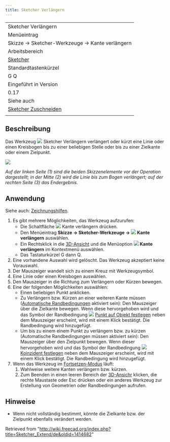 ```yaml
---
title: Sketcher Verlängern
---
```


|                                                                      |
| -------------------------------------------------------------------- |
| Sketcher Verlängern                                                  |
| Menüeintrag                                                          |
| Skizze → Sketcher-Werkzeuge → Kante verlängern                       |
| Arbeitsbereich                                                       |
| [Sketcher](/Sketcher_Workbench/de "Sketcher Workbench/de")           |
| Standardtastenkürzel                                                 |
| G Q                                                                  |
| Eingeführt in Version                                                |
| 0.17                                                                 |
| Siehe auch                                                           |
| [Sketcher Zuschneiden](/Sketcher_Trimming/de "Sketcher Trimming/de") |
|                                                                      |

## Beschreibung

Das Werkzeug ![](/images/Sketcher_Extend.svg) Sketcher Verlängern verlängert oder kürzt eine Linie oder einen Kreisbogen bis zu einer beliebigen Stelle oder bis zu einer Zielkante oder einem Zielpunkt.

![](/images/Sketcher_Extend_example_01.png)

_Auf der linken Seite (1) sind die beiden Skizzenelemente vor der Operation dargestellt; in der Mitte (2) wird die Linie bis zum Bogen verlängert; auf der rechten Seite (3) das Endergebnis._

## Anwendung

Siehe auch: [Zeichnungshilfen](/Sketcher_Workbench/de#Zeichnungshilfen "Sketcher Workbench/de").

1. Es gibt mehrere Möglichkeiten, das Werkzeug aufzurufen:
   - Die Schaltfläche ![](/images/Sketcher_Extend.svg) Kante verlängern drücken.
   - Den Menüeintrag **Skizze → Sketcher-Werkzeuge → ![](/images/Sketcher_Extend.svg) Kante verlängern** auswählen.
   - Ein Rechtsklick in die [3D-Ansicht](/3D_view/de "3D view/de") und die Menüoption **![](/images/Sketcher_Extend.svg) Kante verlängern** im Kontextmenü auswählen.
   - Das Tastaturkürzel G dann Q.
2. Eine vorhandene Auswahl wird gelöscht. Das Werkzeug akzeptiert keine Vorauswahl.
3. Der Mauszeiger wandelt sich zu einem Kreuz mit Werkzeugsymbol.
4. Eine Linie oder einen Kreisbogen auswählen.
5. Den Mauszeiger in die Richtung zum Verlängern oder Kürzen bewegen.
6. Eine der folgenden Möglichkeiten auswählen:
   - Einen beliebigen Punkt anklicken.
   - Zu Verlängern bzw. Kürzen an einer weiteren Kante müssen ([Automatische Randbedingungen](/Sketcher_Workbench/de#Automatische_Randbedingungen "Sketcher Workbench/de") aktiviert sein): Den Mauszeiger über die Zielkante bewegen. Wenn diese hervorgehoben wird und das Symbol der Randbedingung ![](/images/Sketcher_ConstrainPointOnObject.svg) [Punkt auf Objekt festlegen](/Sketcher_ConstrainPointOnObject/de "Sketcher ConstrainPointOnObject/de") neben dem Mauszeiger erscheint, wird mit einem Klick bestätigt. Die Randbedingung wird hinzugefügt.
   - Um bis zu einem einem Punkt zu verlängern bzw. zu kürzen (Automatische Randbedingungen müssen aktiviert sein): Den Mauszeiger über den Zielpunkt bewegen. Wenn dieser hervorgehoben wird und das Symbol der Randbedingung ![](/images/Sketcher_ConstrainCoincident.svg) [Koinzident festlegen](/Sketcher_ConstrainCoincident/de "Sketcher ConstrainCoincident/de") neben dem Mauszeiger erscheint, wird mit einem Klick bestätigt. Die Randbedingung wird hinzugefügt.
7. Wenn das Werkzeug im [Fortsetzen-Modus](/Sketcher_Workbench/de#Fortsetzen-Modi "Sketcher Workbench/de") läuft:
   1. Wahlweise weitere Kanten verlängern bzw. kürzen.
   2. Zum Beenden in einen leeren Bereich der [3D-Ansichr](/3D_view/de "3D view/de") klicken, die rechte Maustaste oder Esc drücken oder ein anderes Werkzeug zur Erstellung von Geometrien oder Randbedingungen aufrufen.

## Hinweise

- Wenn nicht vollständig bestimmt, könnte die Zielkante bzw. der Zielpunkt ebenfalls verändert werden.

Retrieved from "<http://wiki.freecad.org/index.php?title=Sketcher_Extend/de&oldid=1414682>"
